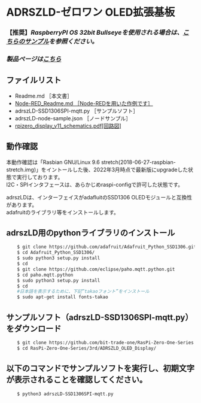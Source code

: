 # ADRSZLD-ゼロワン OLED拡張基板

### 【推奨】*RaspberryPI OS 32bit Bullseyeを使用される場合は、[こちらのサンプル](RaspberryPi_OS_Bullseye/Readme.md)を参照ください。*

### *製品ページは[こちら](http://bit-trade-one.co.jp/adrszld)*

## ファイルリスト
- Readme.md  ［本文書］
- [Node-RED_Readme.md ［Node-REDを用いた作例です］](Node-RED_Readme.md)
- adrszLD-SSD1306SPI-mqtt.py ［サンプルソフト］
- adrszLD-node-sample.json ［ノードサンプル］
- [rpizero_display_v11_schematics.pdf[回路図]](Schematics/rpizero_display_v11_schematics.pdf)


## 動作確認
本動作確認は「Rasbian GNU/Linux 9.6 stretch(2018-06-27-raspbian-stretch.img)」をイントールした後、2022年3月時点で最新版にupgradeした状態で実行しております。  
I2C・SPIインタフェースは、あらかじめraspi-configで許可した状態です。  
  
adrszLDは、インターフェイスがadafluitのSSD1306 OLEDモジュールと互換性があります。  
adafruitのライブラリ等をインストールします。 

## adrszLD用のpythonライブラリのインストール

```sh
    $ git clone https://github.com/adafruit/Adafruit_Python_SSD1306.git
    $ cd Adafruit_Python_SSD1306/
    $ sudo python3 setup.py install
    $ cd
    $ git clone https://github.com/eclipse/paho.mqtt.python.git
    $ cd paho.mqtt.python
    $ sudo python3 setup.py install
    $ cd
    #日本語を表示するために、下記”takaoフォント”をインストール
    $ sudo apt-get install fonts-takao
```

## サンプルソフト（adrszLD-SSD1306SPI-mqtt.py）をダウンロード
```sh
    $ git clone https://github.com/bit-trade-one/RasPi-Zero-One-Series.git
    $ cd RasPi-Zero-One-Series/3rd/ADRSZLD_OLED_Display/
```

## 以下のコマンドでサンプルソフトを実行し、初期文字が表示されることを確認してください。

```sh
    $ python3 adrszLD-SSD1306SPI-mqtt.py
```
